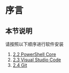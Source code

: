 # 序言

## 本节说明

请按照以下顺序进行软件安装
1. [2.2 PowerShell Core](2.2PowerShell-Core.md)
2. [2.3 Visual Studio Code](2.3Visual-Studio-Code.md)
3. [2.4 Git](2.4Git.md)